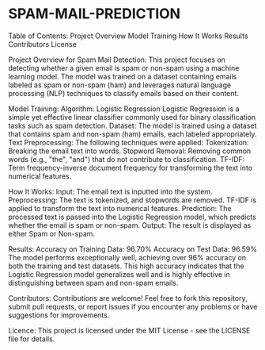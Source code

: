# SPAM-MAIL-PREDICTION

Table of Contents:
Project Overview
Model Training
How It Works
Results
Contributors
License

Project Overview for Spam Mail Detection:
This project focuses on detecting whether a given email is spam or non-spam using a machine learning model. The model was trained on a dataset containing emails labeled as spam or non-spam (ham) and leverages natural language processing (NLP) techniques to classify emails based on their content.

Model Training:
Algorithm: Logistic Regression
Logistic Regression is a simple yet effective linear classifier commonly used for binary classification tasks such as spam detection.
Dataset: The model is trained using a dataset that contains spam and non-spam (ham) emails, each labeled appropriately.
Text Preprocessing: The following techniques were applied:
Tokenization: Breaking the email text into words.
Stopword Removal: Removing common words (e.g., "the", "and") that do not contribute to classification.
TF-IDF: Term frequency-inverse document frequency for transforming the text into numerical features.

How It Works:
Input: The email text is inputted into the system.
Preprocessing: The text is tokenized, and stopwords are removed. TF-IDF is applied to transform the text into numerical features.
Prediction: The processed text is passed into the Logistic Regression model, which predicts whether the email is spam or non-spam.
Output: The result is displayed as either Spam or Non-spam.

Results: 
Accuracy on Training Data: 96.70%
Accuracy on Test Data: 96.59%
The model performs exceptionally well, achieving over 96% accuracy on both the training and test datasets. This high accuracy indicates that the Logistic Regression model generalizes well and is highly effective in distinguishing between spam and non-spam emails.

Contributors:
Contributions are welcome! Feel free to fork this repository, submit pull requests, or report issues if you encounter any problems or have suggestions for improvements.

Licence:
This project is licensed under the MIT License - see the LICENSE file for details.

